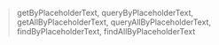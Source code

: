 > getByPlaceholderText, queryByPlaceholderText, getAllByPlaceholderText, queryAllByPlaceholderText, findByPlaceholderText, findAllByPlaceholderText
